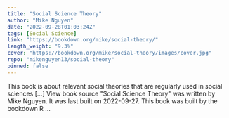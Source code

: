 ```yaml
---
title: "Social Science Theory"
author: "Mike Nguyen"
date: "2022-09-28T01:03:24Z"
tags: [Social Science]
link: "https://bookdown.org/mike/social-theory/"
length_weight: "9.3%"
cover: "https://bookdown.org/mike/social-theory/images/cover.jpg"
repo: "mikenguyen13/social-theory"
pinned: false
---
```


This book is about relevant social theories that are regularly used in social sciences [...] View book source "Social Science Theory" was written by Mike Nguyen. It was last built on 2022-09-27. This book was built by the bookdown R ...
